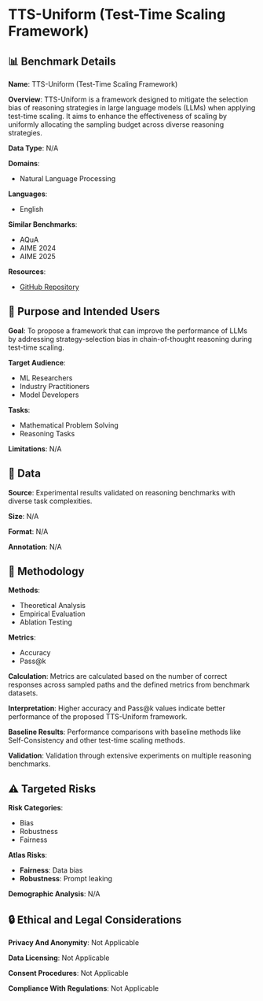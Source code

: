 # TTS-Uniform (Test-Time Scaling Framework)

## 📊 Benchmark Details

**Name**: TTS-Uniform (Test-Time Scaling Framework)

**Overview**: TTS-Uniform is a framework designed to mitigate the selection bias of reasoning strategies in large language models (LLMs) when applying test-time scaling. It aims to enhance the effectiveness of scaling by uniformly allocating the sampling budget across diverse reasoning strategies.

**Data Type**: N/A

**Domains**:
- Natural Language Processing

**Languages**:
- English

**Similar Benchmarks**:
- AQuA
- AIME 2024
- AIME 2025

**Resources**:
- [GitHub Repository](https://github.com/zongqianwu/Uniform-TTS)

## 🎯 Purpose and Intended Users

**Goal**: To propose a framework that can improve the performance of LLMs by addressing strategy-selection bias in chain-of-thought reasoning during test-time scaling.

**Target Audience**:
- ML Researchers
- Industry Practitioners
- Model Developers

**Tasks**:
- Mathematical Problem Solving
- Reasoning Tasks

**Limitations**: N/A

## 💾 Data

**Source**: Experimental results validated on reasoning benchmarks with diverse task complexities.

**Size**: N/A

**Format**: N/A

**Annotation**: N/A

## 🔬 Methodology

**Methods**:
- Theoretical Analysis
- Empirical Evaluation
- Ablation Testing

**Metrics**:
- Accuracy
- Pass@k

**Calculation**: Metrics are calculated based on the number of correct responses across sampled paths and the defined metrics from benchmark datasets.

**Interpretation**: Higher accuracy and Pass@k values indicate better performance of the proposed TTS-Uniform framework.

**Baseline Results**: Performance comparisons with baseline methods like Self-Consistency and other test-time scaling methods.

**Validation**: Validation through extensive experiments on multiple reasoning benchmarks.

## ⚠️ Targeted Risks

**Risk Categories**:
- Bias
- Robustness
- Fairness

**Atlas Risks**:
- **Fairness**: Data bias
- **Robustness**: Prompt leaking

**Demographic Analysis**: N/A

## 🔒 Ethical and Legal Considerations

**Privacy And Anonymity**: Not Applicable

**Data Licensing**: Not Applicable

**Consent Procedures**: Not Applicable

**Compliance With Regulations**: Not Applicable
